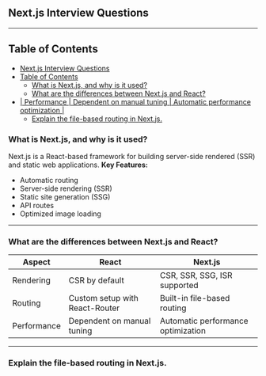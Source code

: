 ## Next.js Interview Questions
---

## Table of Contents
- [Next.js Interview Questions](#nextjs-interview-questions)
- [Table of Contents](#table-of-contents)
  - [What is Next.js, and why is it used?](#what-is-nextjs-and-why-is-it-used)
  - [What are the differences between Next.js and React?](#what-are-the-differences-between-nextjs-and-react)
- [| Performance | Dependent on manual tuning       | Automatic performance optimization     |](#-performance--dependent-on-manual-tuning--------automatic-performance-optimization-----)
  - [Explain the file-based routing in Next.js.](#explain-the-file-based-routing-in-nextjs)
  
### What is Next.js, and why is it used?
Next.js is a React-based framework for building server-side rendered (SSR) and static web applications.
**Key Features:**
- Automatic routing
- Server-side rendering (SSR)
- Static site generation (SSG)
- API routes
- Optimized image loading

---
###  What are the differences between Next.js and React?

| Aspect      | React                            | Next.js                                |
|-------------|----------------------------------|----------------------------------------|
| Rendering   | CSR by default                   | CSR, SSR, SSG, ISR supported           |
| Routing     | Custom setup with React-Router   | Built-in file-based routing            |
| Performance | Dependent on manual tuning       | Automatic performance optimization     |
---
### Explain the file-based routing in Next.js.
